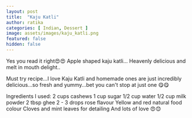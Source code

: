 ```yaml
---
layout: post
title:  "Kaju Katli"
author: ratika
categories: [ Indian, Dessert ]
image: assets/images/kaju_katli.png
featured: false
hidden: false
---
```

Yes you read it right😍😍
Apple shaped kaju katli... Heavenly delicious and melt in mouth delight..

Must try recipe...I love Kaju Katli and homemade ones are just incredibly delicious...so fresh and yummy...bet you can't stop at just one 😋😋

Ingredients I used:
2 cups cashews
1 cup sugar
1/2 cup water
1/2 cup milk powder
2 tbsp ghee
2 - 3 drops rose flavour
Yellow and red natural food colour
Cloves and mint leaves for detailing
And lots of love 😍😊

